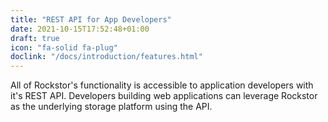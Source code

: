 ```yaml
---
title: "REST API for App Developers"
date: 2021-10-15T17:52:48+01:00
draft: true
icon: "fa-solid fa-plug"
doclink: "/docs/introduction/features.html"
---
```


All of Rockstor's functionality is accessible to application developers with it's REST API.
Developers building web applications can leverage Rockstor as the underlying storage platform using the API. 